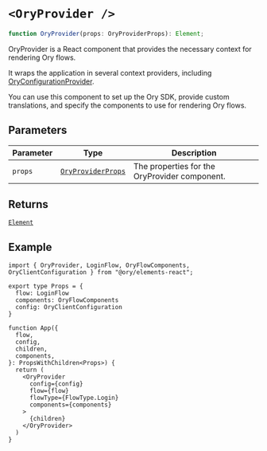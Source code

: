 # `<OryProvider />`

```ts
function OryProvider(props: OryProviderProps): Element;
```

OryProvider is a React component that provides the necessary context for rendering Ory flows.

It wraps the application in several context providers, including [OryConfigurationProvider](OryConfigurationProvider.md).

You can use this component to set up the Ory SDK, provide custom translations, and specify the components to use for rendering Ory flows.

## Parameters

| Parameter | Type | Description |
| ------ | ------ | ------ |
| `props` | [`OryProviderProps`](../type-aliases/OryProviderProps.md) | The properties for the OryProvider component. |

## Returns

[`Element`](https://github.com/DefinitelyTyped/DefinitelyTyped/blob/9519439d51f51f794efa1b5865d3a9224c337bfd/types/react/jsx-runtime.d.ts#L6)

## Example

```tsx
import { OryProvider, LoginFlow, OryFlowComponents, OryClientConfiguration } from "@ory/elements-react";

export type Props = {
  flow: LoginFlow
  components: OryFlowComponents
  config: OryClientConfiguration
}

function App({
  flow,
  config,
  children,
  components,
}: PropsWithChildren<Props>) {
  return (
    <OryProvider
      config={config}
      flow={flow}
      flowType={FlowType.Login}
      components={components}
    >
      {children}
    </OryProvider>
  )
}

```
